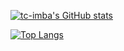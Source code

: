 [![tc-imba's GitHub stats](https://github-readme-stats-peach-two.vercel.app/api?username=tc-imba&show_icons=true&theme=onedark)](https://github.com/anuraghazra/github-readme-stats)

[![Top Langs](https://github-readme-stats-peach-two.vercel.app/api/top-langs/?username=tc-imba&langs_count=10&layout=compact&theme=onedark)](https://github.com/anuraghazra/github-readme-stats)

<!---
[![tc-imba's wakatime stats](https://github-readme-stats-tc-imba.vercel.app/api/wakatime?username=tcimba&layout=compact&theme=onedark)](https://github.com/anuraghazra/github-readme-stats)
--->
